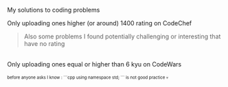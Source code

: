 My solutions to coding problems

Only uploading ones higher (or around) 1400 rating on CodeChef

> Also some problems I found potentially challenging or interesting that have no rating <br>
<br>
Only uploading ones equal or higher than 6 kyu on CodeWars <br>
<br>
<sup><sub>before anyone asks I know :
```cpp
using namespace std;
```
is not good practice 💀 </sub></sup>
